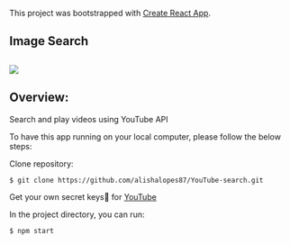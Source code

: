 This project was bootstrapped with [Create React App](https://github.com/facebook/create-react-app).

## Image Search
## <img src="https://media.giphy.com/media/8Py8lts0xnkHhsZatY/giphy.gif">


## Overview:
Search and play videos using YouTube API


To have this app running on your local computer, please follow the below steps:

Clone repository:
```
$ git clone https://github.com/alishalopes87/YouTube-search.git
```
Get your own secret keys🔑 for [YouTube](https://developers.google.com/youtube/v3/getting-started) 

In the project directory, you can run:
```
$ npm start
```